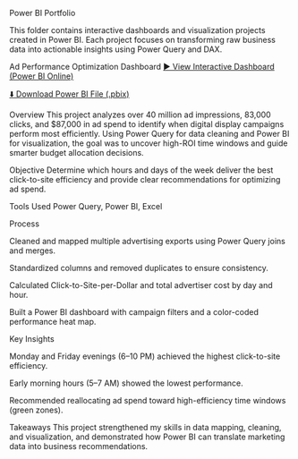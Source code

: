 Power BI Portfolio

This folder contains interactive dashboards and visualization projects created in Power BI.
Each project focuses on transforming raw business data into actionable insights using Power Query and DAX.

Ad Performance Optimization Dashboard
[▶️ View Interactive Dashboard (Power BI Online)](https://app.powerbi.com/view?r=eyJrIjoiZGNiZTM0ZjYtNWI1YS00ODQ5LTgzZWUtZGM5MzY3YTQ1MDA1IiwidCI6ImJhZjgyMThlLWIzMDItNDQ2NS1hOTkzLTRhMzljOTcyNTFiMiIsImMiOjF9)

[⬇️ Download Power BI File (.pbix)](Conroy_Ad_Performance_BI.pbix)

Overview
This project analyzes over 40 million ad impressions, 83,000 clicks, and $87,000 in ad spend to identify when digital display campaigns perform most efficiently. Using Power Query for data cleaning and Power BI for visualization, the goal was to uncover high-ROI time windows and guide smarter budget allocation decisions.

Objective
Determine which hours and days of the week deliver the best click-to-site efficiency and provide clear recommendations for optimizing ad spend.

Tools Used
Power Query, Power BI, Excel

Process

Cleaned and mapped multiple advertising exports using Power Query joins and merges.

Standardized columns and removed duplicates to ensure consistency.

Calculated Click-to-Site-per-Dollar and total advertiser cost by day and hour.

Built a Power BI dashboard with campaign filters and a color-coded performance heat map.

Key Insights

Monday and Friday evenings (6–10 PM) achieved the highest click-to-site efficiency.

Early morning hours (5–7 AM) showed the lowest performance.

Recommended reallocating ad spend toward high-efficiency time windows (green zones).

Takeaways
This project strengthened my skills in data mapping, cleaning, and visualization, and demonstrated how Power BI can translate marketing data into business recommendations.
